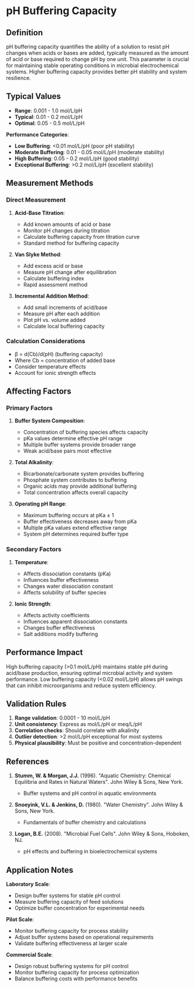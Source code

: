 <!--
Parameter ID: ph_buffering_capacity
Category: chemical
Generated: 2025-01-17T12:07:00.000Z
-->

# pH Buffering Capacity

## Definition

pH buffering capacity quantifies the ability of a solution to resist pH changes
when acids or bases are added, typically measured as the amount of acid or base
required to change pH by one unit. This parameter is crucial for maintaining
stable operating conditions in microbial electrochemical systems. Higher
buffering capacity provides better pH stability and system resilience.

## Typical Values

- **Range**: 0.001 - 1.0 mol/L/pH
- **Typical**: 0.01 - 0.2 mol/L/pH
- **Optimal**: 0.05 - 0.5 mol/L/pH

**Performance Categories**:

- **Low Buffering**: <0.01 mol/L/pH (poor pH stability)
- **Moderate Buffering**: 0.01 - 0.05 mol/L/pH (moderate stability)
- **High Buffering**: 0.05 - 0.2 mol/L/pH (good stability)
- **Exceptional Buffering**: >0.2 mol/L/pH (excellent stability)

## Measurement Methods

### Direct Measurement

1. **Acid-Base Titration**:

   - Add known amounts of acid or base
   - Monitor pH changes during titration
   - Calculate buffering capacity from titration curve
   - Standard method for buffering capacity

2. **Van Slyke Method**:

   - Add excess acid or base
   - Measure pH change after equilibration
   - Calculate buffering index
   - Rapid assessment method

3. **Incremental Addition Method**:
   - Add small increments of acid/base
   - Measure pH after each addition
   - Plot pH vs. volume added
   - Calculate local buffering capacity

### Calculation Considerations

- β = d(Cb)/d(pH) (buffering capacity)
- Where Cb = concentration of added base
- Consider temperature effects
- Account for ionic strength effects

## Affecting Factors

### Primary Factors

1. **Buffer System Composition**:

   - Concentration of buffering species affects capacity
   - pKa values determine effective pH range
   - Multiple buffer systems provide broader range
   - Weak acid/base pairs most effective

2. **Total Alkalinity**:

   - Bicarbonate/carbonate system provides buffering
   - Phosphate system contributes to buffering
   - Organic acids may provide additional buffering
   - Total concentration affects overall capacity

3. **Operating pH Range**:
   - Maximum buffering occurs at pKa ± 1
   - Buffer effectiveness decreases away from pKa
   - Multiple pKa values extend effective range
   - System pH determines required buffer type

### Secondary Factors

1. **Temperature**:

   - Affects dissociation constants (pKa)
   - Influences buffer effectiveness
   - Changes water dissociation constant
   - Affects solubility of buffer species

2. **Ionic Strength**:
   - Affects activity coefficients
   - Influences apparent dissociation constants
   - Changes buffer effectiveness
   - Salt additions modify buffering

## Performance Impact

High buffering capacity (>0.1 mol/L/pH) maintains stable pH during acid/base
production, ensuring optimal microbial activity and system performance. Low
buffering capacity (<0.02 mol/L/pH) allows pH swings that can inhibit
microorganisms and reduce system efficiency.

## Validation Rules

1. **Range validation**: 0.0001 - 10 mol/L/pH
2. **Unit consistency**: Express as mol/L/pH or meq/L/pH
3. **Correlation checks**: Should correlate with alkalinity
4. **Outlier detection**: >2 mol/L/pH exceptional for most systems
5. **Physical plausibility**: Must be positive and concentration-dependent

## References

1. **Stumm, W. & Morgan, J.J.** (1996). "Aquatic Chemistry: Chemical Equilibria
   and Rates in Natural Waters". John Wiley & Sons, New York.

   - Buffer systems and pH control in aquatic environments

2. **Snoeyink, V.L. & Jenkins, D.** (1980). "Water Chemistry". John Wiley &
   Sons, New York.

   - Fundamentals of buffer chemistry and calculations

3. **Logan, B.E.** (2008). "Microbial Fuel Cells". John Wiley & Sons, Hoboken,
   NJ.
   - pH effects and buffering in bioelectrochemical systems

## Application Notes

**Laboratory Scale**:

- Design buffer systems for stable pH control
- Measure buffering capacity of feed solutions
- Optimize buffer concentration for experimental needs

**Pilot Scale**:

- Monitor buffering capacity for process stability
- Adjust buffer systems based on operational requirements
- Validate buffering effectiveness at larger scale

**Commercial Scale**:

- Design robust buffering systems for pH control
- Monitor buffering capacity for process optimization
- Balance buffering costs with performance benefits
